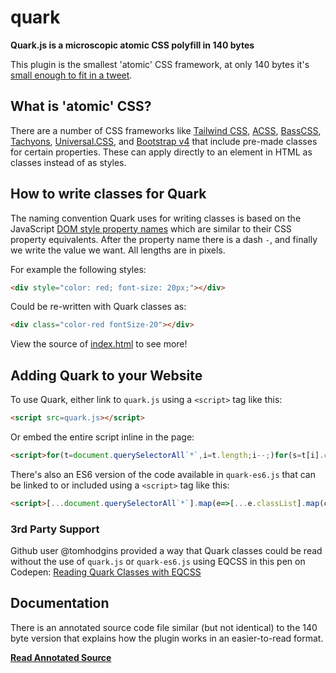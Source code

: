 # quark

**Quark.js is a microscopic atomic CSS polyfill in 140 bytes**

This plugin is the smallest 'atomic' CSS framework, at only 140 bytes it's [small enough to fit in a tweet](https://twitter.com/innovati/status/821079700076371972).


## What is 'atomic' CSS?

There are a number of CSS frameworks like [Tailwind CSS](https://tailwindcss.com/), [ACSS](https://acss.io/), [BassCSS](http://basscss.com/), [Tachyons](http://tachyons.io/), [Universal.CSS](https://github.com/marmelab/universal.css), and [Bootstrap v4](https://v4-alpha.getbootstrap.com/utilities/spacing/) that include pre-made classes for certain properties. These can apply directly to an element in HTML as classes instead of as styles.


## How to write classes for Quark

The naming convention Quark uses for writing classes is based on the JavaScript [DOM style property names](https://developer.mozilla.org/en-US/docs/Web/CSS/CSS_Properties_Reference) which are similar to their CSS property equivalents. After the property name there is a dash `-`, and finally we write the value we want. All lengths are in pixels.

For example the following styles:

```html
<div style="color: red; font-size: 20px;"></div>
```

Could be re-written with Quark classes as:

```html
<div class="color-red fontSize-20"></div>
```

View the source of [index.html](index.html) to see more!


## Adding Quark to your Website

To use Quark, either link to `quark.js` using a `<script>` tag like this:

```html
<script src=quark.js></script>
```

Or embed the entire script inline in the page:

```html
<script>for(t=document.querySelectorAll`*`,i=t.length;i--;)for(s=t[i].classList,c=s.length;c--;)z=s[c].split`-`,u=z[1],t[i].style[z[0]]=~~u?u+'px':u</script>
```

There's also an ES6 version of the code available in `quark-es6.js` that can be linked to or included using a `<script>` tag like this:

```html
<script>[...document.querySelectorAll`*`].map(e=>[...e.classList].map(c=>e.style[[a,b]=c.split`-`,a]=~~b?b+'px':b))</script>
```

### 3rd Party Support

Github user @tomhodgins provided a way that Quark classes could be read without the use of `quark.js` or `quark-es6.js` using EQCSS in this pen on Codepen: [Reading Quark Classes with EQCSS](http://codepen.io/tomhodgins/pen/ggGYZJ?editors=1100)

## Documentation

There is an annotated source code file similar (but not identical) to the 140 byte version that explains how the plugin works in an easier-to-read format.

**[Read Annotated Source](annotated.js)**
